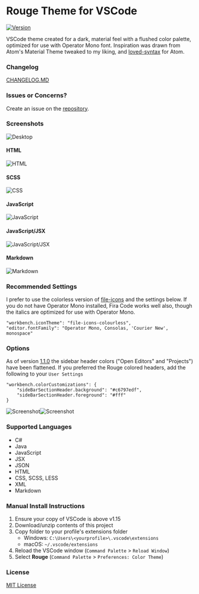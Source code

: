 # Rouge Theme for VSCode
[![Version](https://vsmarketplacebadge.apphb.com/version/josef.rouge-theme.svg)](https://marketplace.visualstudio.com/items?itemName=josef.rouge-theme)

VSCode theme created for a dark, material feel with a flushed color palette, optimized for use with Operator Mono font. 
Inspiration was drawn from Atom's Material Theme tweaked to my liking, and [loved-syntax](https://github.com/DanielPintilei/atom-loved-syntax) for Atom.

### Changelog
[CHANGELOG.MD](https://github.com/josefaidt/rouge-theme/blob/master/CHANGELOG.md)

### Issues or Concerns?
Create an issue on the [repository](https://github.com/josefaidt/rouge-theme/issues).

### Screenshots
![Desktop](https://raw.githubusercontent.com/josefaidt/rouge-theme/master/img/rouge-desktop-1_3.png)

#### HTML
![HTML](https://raw.githubusercontent.com/josefaidt/rouge-theme/master/img/rouge-html-1_3_1.png)

#### SCSS
![CSS](https://raw.githubusercontent.com/josefaidt/rouge-theme/master/img/rouge-css-1_2.png)

#### JavaScript
![JavaScript](https://raw.githubusercontent.com/josefaidt/rouge-theme/master/img/rouge-js-1_3_1.png)

#### JavaScript/JSX
![JavaScript/JSX](https://raw.githubusercontent.com/josefaidt/rouge-theme/master/img/rouge-jsx-1_2_3.png)

#### Markdown
![Markdown](https://raw.githubusercontent.com/josefaidt/rouge-theme/master/img/rouge-md-1_3_1.png)

### Recommended Settings
I prefer to use the colorless version of [file-icons](https://marketplace.visualstudio.com/items?itemName=file-icons.file-icons) and the settings below. If you do not have Operator Mono installed, Fira Code works well also, though the italics are optimized for use with Operator Mono.

	
	"workbench.iconTheme": "file-icons-colourless",
	"editor.fontFamily": "Operator Mono, Consolas, 'Courier New', monospace"
		

### Options
As of version [1.1.0](https://github.com/josefaidt/rouge-theme/blob/master/CHANGELOG.md#110---2017-10-11) the sidebar header colors ("Open Editors" and "Projects") have been flattened. If you preferred the Rouge colored headers, add the following to your `User Settings`

	
	"workbench.colorCustomizations": {
		"sideBarSectionHeader.background": "#c6797edf",
		"sideBarSectionHeader.foreground": "#fff"
	}
	

![Screenshot](https://raw.githubusercontent.com/josefaidt/rouge-theme/master/img/screenshot04b.png)![Screenshot](https://raw.githubusercontent.com/josefaidt/rouge-theme/master/img/screenshot04a.png)

### Supported Languages
- C#
- Java
- JavaScript
- JSX
- JSON
- HTML
- CSS, SCSS, LESS
- XML
- Markdown

### Manual Install Instructions
1. Ensure your copy of VSCode is above v1.15
2. Download/unzip contents of this project
3. Copy folder to your profile's extensions folder
	- Windows:  `C:\Users\<yourprofile>\.vscode\extensions`
	- macOS:    `~/.vscode/extensions`
4. Reload the VSCode window (`Command Palette` > `Reload Window`)
5. Select **Rouge** (`Command Palette` > `Preferences: Color Theme`)


### License
[MIT License](./LICENSE)
